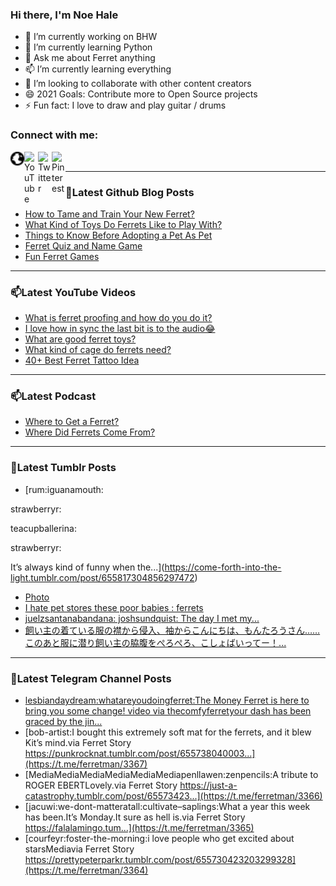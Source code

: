 ### Hi there, I'm Noe Hale

- 🔭 I’m currently working on BHW
- 🌱 I’m currently learning Python
- 💬 Ask me about Ferret anything
- 📫 I’m currently learning everything
- 🔭 I’m looking to collaborate with other content creators
- 😄 2021 Goals: Contribute more to Open Source projects
- ⚡ Fun fact: I love to draw and play guitar / drums

### Connect with me:

[<img align="left" alt="ferretvoice.com" width="22px" src="https://raw.githubusercontent.com/iconic/open-iconic/master/svg/globe.svg" />](https://ferretvoice.com)
[<img align="left" alt="YouTube" width="22px" src="https://cdn.jsdelivr.net/npm/simple-icons@v3/icons/youtube.svg" />](https://www.youtube.com/channel/UCk665XTfaMLVwFVWUmgnDiw)
[<img align="left" alt="Twitter" width="22px" src="https://cdn.jsdelivr.net/npm/simple-icons@v3/icons/twitter.svg" />](https://twitter.com/voiceferret)
[<img align="left" alt="Pinterest" width="22px" src="https://cdn.jsdelivr.net/npm/simple-icons@v3/icons/pinterest.svg" />](https://www.pinterest.com/voiceferret/)

<br />

---
### 🔭Latest Github Blog Posts
<!-- GITHUB:START -->
- [How to Tame and Train Your New Ferret?](http://noehale.github.io/how-to-tame-and-train-your-new-ferret/)
- [What Kind of Toys Do Ferrets Like to Play With?](http://noehale.github.io/what-kind-of-toys-do-ferrets-like-to-play-with/)
- [Things to Know Before Adopting a Pet As Pet](http://noehale.github.io/things-to-know-before-adopting-a-pet-as-pet/)
- [Ferret Quiz and Name Game](http://noehale.github.io/ferret-quiz/)
- [Fun Ferret Games](http://noehale.github.io/fun-ferret-games/)
<!-- GITHUB:END -->
---
### 📫Latest YouTube Videos

<!-- YOUTUBE:START -->
- [What is ferret proofing and how do you do it?](https://www.youtube.com/watch?v=81Syh_DJBQQ)
- [I love how in sync the last bit is to the audio😂](https://www.youtube.com/watch?v=WHBeGHwSlGY)
- [What are good ferret toys?](https://www.youtube.com/watch?v=tPxRilBzc0s)
- [What kind of cage do ferrets need?](https://www.youtube.com/watch?v=xzz6hC3sR5A)
- [40+ Best Ferret Tattoo Idea](https://www.youtube.com/watch?v=KIKqduR6Xcs)
<!-- YOUTUBE:END -->

---
### 📫Latest Podcast

<!-- PODCAST:START -->
- [Where to Get a Ferret?](https://anchor.fm/ferretvoice/episodes/Where-to-Get-a-Ferret-erurfu)
- [Where Did Ferrets Come From?](https://anchor.fm/ferretvoice/episodes/Where-Did-Ferrets-Come-From-eruq8g)
<!-- PODCAST:END -->
---
### 📝Latest Tumblr Posts

<!-- TUMBLR:START -->
- [rum:iguanamouth:

strawberryr:

teacupballerina:

strawberryr:

It’s always kind of funny when the...](https://come-forth-into-the-light.tumblr.com/post/655817304856297472)
- [Photo](https://come-forth-into-the-light.tumblr.com/post/655794600634679296)
- [I hate pet stores these poor babies : ferrets](https://come-forth-into-the-light.tumblr.com/post/655771935869976576)
- [juelzsantanabandana:
joshsundquist:
The day I met my...](https://come-forth-into-the-light.tumblr.com/post/655726676119109632)
- [飼い主の着ている服の襟から侵入、袖からこんにちは、もんたろうさん……このあと服に潜り飼い主の脇腹をぺろぺろ、こしょばいってー！...](https://come-forth-into-the-light.tumblr.com/post/655703985243701248)
<!-- TUMBLR:END -->
---
### 📝Latest Telegram Channel Posts

<!-- TELEGRAM:START -->
- [lesbiandaydream:whatareyoudoingferret:The Money Ferret is here to bring you some change! video via thecomfyferretyour dash has been graced by the jin...](https://t.me/ferretman/3368)
- [bob-artist:I bought this extremely soft mat for the ferrets, and it blew Kit’s mind.via Ferret Story https://punkrocknat.tumblr.com/post/655738040003...](https://t.me/ferretman/3367)
- [MediaMediaMediaMediaMediaMediapenllawen:zenpencils:A tribute to ROGER EBERTLovely.via Ferret Story https://just-a-catastrophy.tumblr.com/post/65573423...](https://t.me/ferretman/3366)
- [jacuwi:we-dont-matteratall:cultivate–saplings:What a year this week has been.It’s Monday.It sure as hell is.via Ferret Story https://falalamingo.tum...](https://t.me/ferretman/3365)
- [courfeyr:foster-the-morning:i love people who get excited about starsMediavia Ferret Story https://prettypeterparkr.tumblr.com/post/655730423203299328](https://t.me/ferretman/3364)
<!-- TELEGRAM:END -->

